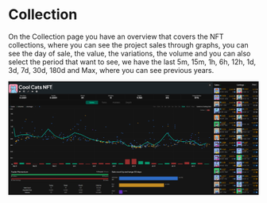 
# Collection

On the Collection page you have an overview that covers the NFT collections, where you can see the project sales through graphs, you can see the day of sale, the value, the variations, the volume and you can also select the period that want to see, we have the last 5m, 15m, 1h, 6h, 12h, 1d, 3d, 7d, 30d, 180d and Max, where you can see previous years.


![collection_inf](collection_page.png)
